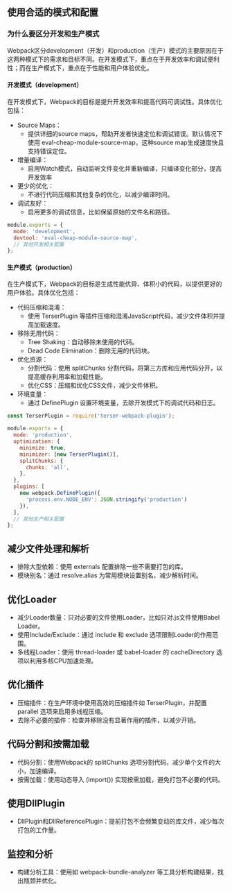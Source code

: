 ##  使用合适的模式和配置
### 为什么要区分开发和生产模式

Webpack区分development（开发）和production（生产）模式的主要原因在于这两种模式下的需求和目标不同。在开发模式下，重点在于开发效率和调试便利性；而在生产模式下，重点在于性能和用户体验优化。

#### 开发模式（development）
在开发模式下，Webpack的目标是提升开发效率和提高代码可调试性。具体优化包括：

- Source Maps：
  + 提供详细的source maps，帮助开发者快速定位和调试错误。默认情况下使用 eval-cheap-module-source-map，这种source map生成速度快且支持错误定位。
- 增量编译：
  + 启用Watch模式，自动监听文件变化并重新编译，只编译变化部分，提高开发效率
- 更少的优化：
  + 不进行代码压缩和其他复杂的优化，以减少编译时间。
- 调试友好：
  + 启用更多的调试信息，比如保留原始的文件名和路径。

```js
module.exports = {
  mode: 'development',
  devtool: 'eval-cheap-module-source-map',
  // 其他开发相关配置
};
```

#### 生产模式（production）

在生产模式下，Webpack的目标是生成性能优异、体积小的代码，以提供更好的用户体验。具体优化包括：

- 代码压缩和混淆：
  + 使用 TerserPlugin 等插件压缩和混淆JavaScript代码，减少文件体积并提高加载速度。
- 移除无用代码：
  + Tree Shaking：自动移除未使用的代码。
  + Dead Code Elimination：删除无用的代码块。
- 优化资源：
  + 分割代码：使用 splitChunks 分割代码，将第三方库和应用代码分开，以提高缓存利用率和加载性能。
  + 优化CSS：压缩和优化CSS文件，减少文件体积。
- 环境变量：
  + 通过 DefinePlugin 设置环境变量，去除开发模式下的调试代码和日志。

```js
const TerserPlugin = require('terser-webpack-plugin');

module.exports = {
  mode: 'production',
  optimization: {
    minimize: true,
    minimizer: [new TerserPlugin()],
    splitChunks: {
      chunks: 'all',
    },
  },
  plugins: [
    new webpack.DefinePlugin({
      'process.env.NODE_ENV': JSON.stringify('production')
    }),
  ],
  // 其他生产相关配置
};
```

## 减少文件处理和解析

- 排除大型依赖：使用 externals 配置排除一些不需要打包的库。
- 模块别名：通过 resolve.alias 为常用模块设置别名，减少解析时间。

## 优化Loader
- 减少Loader数量：只对必要的文件使用Loader，比如只对.js文件使用Babel Loader。
- 使用Include/Exclude：通过 include 和 exclude 选项限制Loader的作用范围。
- 多线程Loader：使用 thread-loader 或 babel-loader 的 cacheDirectory 选项以利用多核CPU加速处理。

## 优化插件
- 压缩插件：在生产环境中使用高效的压缩插件如 TerserPlugin，并配置 parallel 选项来启用多线程压缩。
- 去除不必要的插件：检查并移除没有显著作用的插件，以减少开销。

## 代码分割和按需加载
- 代码分割：使用Webpack的 splitChunks 选项分割代码，减少单个文件的大小，加速编译。
- 按需加载：使用动态导入 (import()) 实现按需加载，避免打包不必要的代码。

## 使用DllPlugin
- DllPlugin和DllReferencePlugin：提前打包不会频繁变动的库文件，减少每次打包的工作量。

## 监控和分析
- 构建分析工具：使用如 webpack-bundle-analyzer 等工具分析构建结果，找出瓶颈并优化。